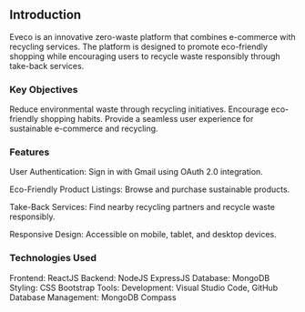 ## Introduction
Eveco is an innovative zero-waste platform that combines e-commerce with recycling services. The platform is designed to promote eco-friendly shopping while encouraging users to recycle waste responsibly through take-back services.

### Key Objectives
Reduce environmental waste through recycling initiatives.
Encourage eco-friendly shopping habits.
Provide a seamless user experience for sustainable e-commerce and recycling.

### Features
User Authentication: Sign in with Gmail using OAuth 2.0 integration.

Eco-Friendly Product Listings: Browse and purchase sustainable products.

Take-Back Services: Find nearby recycling partners and recycle waste responsibly.

Responsive Design: Accessible on mobile, tablet, and desktop devices.

### Technologies Used
Frontend:
ReactJS
Backend:
NodeJS
ExpressJS
Database:
MongoDB
Styling:
CSS
Bootstrap
Tools:
Development: Visual Studio Code, GitHub
Database Management: MongoDB Compass
